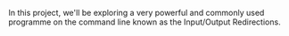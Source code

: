 In this project, we'll be exploring a very powerful and commonly used programme on the command line known as the Input/Output Redirections.
